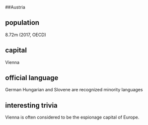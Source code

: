 ##Austria
## population
8.72m (2017, OECD)

## capital
Vienna
 
## official language
German 
Hungarian and Slovene are recognized minority languages

## interesting trivia
Vienna is often considered to be the espionage capital of Europe. 


